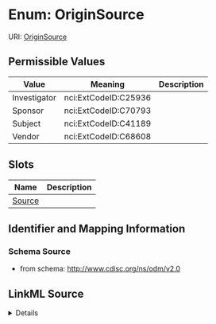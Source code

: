 # Enum: OriginSource



URI: [OriginSource](OriginSource)

## Permissible Values

| Value | Meaning | Description |
| --- | --- | --- |
| Investigator | nci:ExtCodeID:C25936 |  |
| Sponsor | nci:ExtCodeID:C70793 |  |
| Subject | nci:ExtCodeID:C41189 |  |
| Vendor | nci:ExtCodeID:C68608 |  |




## Slots

| Name | Description |
| ---  | --- |
| [Source](Source.md) |  |






## Identifier and Mapping Information







### Schema Source


* from schema: http://www.cdisc.org/ns/odm/v2.0




## LinkML Source

<details>
```yaml
name: OriginSource
from_schema: http://www.cdisc.org/ns/odm/v2.0
rank: 1000
permissible_values:
  Investigator:
    text: Investigator
    meaning: nci:ExtCodeID:C25936
    is_a: OriginSource
  Sponsor:
    text: Sponsor
    meaning: nci:ExtCodeID:C70793
    is_a: OriginSource
  Subject:
    text: Subject
    meaning: nci:ExtCodeID:C41189
    is_a: OriginSource
  Vendor:
    text: Vendor
    meaning: nci:ExtCodeID:C68608
    is_a: OriginSource

```
</details>
